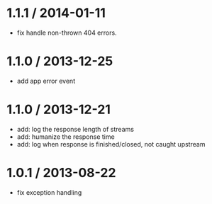
1.1.1 / 2014-01-11
==================

 * fix handle non-thrown 404 errors.

1.1.0 / 2013-12-25
==================

 * add app error event

1.1.0 / 2013-12-21
==================

 * add: log the response length of streams
 * add: humanize the response time
 * add: log when response is finished/closed, not caught upstream

1.0.1 / 2013-08-22 
==================

 * fix exception handling

